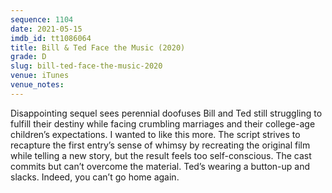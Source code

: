 ```yaml
---
sequence: 1104
date: 2021-05-15
imdb_id: tt1086064
title: Bill & Ted Face the Music (2020)
grade: D
slug: bill-ted-face-the-music-2020
venue: iTunes
venue_notes:
---
```


Disappointing sequel sees perennial doofuses Bill and Ted still struggling to fulfill their destiny while facing crumbling marriages and their college-age children’s expectations. I wanted to like this more. The script strives to recapture the <span data-imdb-id="tt0096928">first entry</span>’s sense of whimsy by recreating the original film while telling a new story, but the result feels too self-conscious. The cast commits but can’t overcome the material. Ted’s wearing a button-up and slacks. Indeed, you can’t go home again.